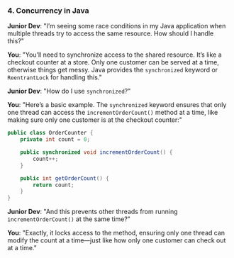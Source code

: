### 4. **Concurrency in Java**

**Junior Dev**: "I’m seeing some race conditions in my Java application when multiple threads try to access the same resource. How should I handle this?"

**You**: "You’ll need to synchronize access to the shared resource. It’s like a checkout counter at a store. Only one customer can be served at a time, otherwise things get messy. Java provides the `synchronized` keyword or `ReentrantLock` for handling this."

**Junior Dev**: "How do I use `synchronized`?"

**You**: "Here’s a basic example. The `synchronized` keyword ensures that only one thread can access the `incrementOrderCount()` method at a time, like making sure only one customer is at the checkout counter:"

```java
public class OrderCounter {
    private int count = 0;

    public synchronized void incrementOrderCount() {
        count++;
    }

    public int getOrderCount() {
        return count;
    }
}
```

**Junior Dev**: "And this prevents other threads from running `incrementOrderCount()` at the same time?"

**You**: "Exactly, it locks access to the method, ensuring only one thread can modify the count at a time—just like how only one customer can check out at a time."
